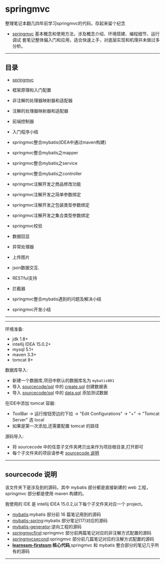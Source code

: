 # springmvc
整理笔记本翻几四年前学习springmvc的代码，存起来留个纪念
 
- [springmvc](/springmvc)
  基本概念和使用方法，涉及概念介绍、环境搭建、编程细节、运行调试
  套笔记整体偏入门和应用，适合快速上手，对底层实现和机理并未做过多分析。
  
-----
## 目录
 - [springmvc](/springmvc)
  
 - 框架原理和入门配置
 - 非注解的处理器映射器和适配器
 - 注解的处理器映射器和适配器
 - 前端控制器
 - 入门程序小结
 - springmvc整合mybatis(IDEA中通过maven构建)
 - springmvc整合mybatis之mapper
 - springmvc整合mybatis之service
 - springmvc整合mybatis之controller
 - springmvc注解开发之商品修改功能
 - springmvc注解开发之简单参数绑定
 - springmvc注解开发之包装类型参数绑定
 - springmvc注解开发之集合类型参数绑定
 - springmvc校验
 - 数据回显
 - 异常处理器
 - 上传图片
 - json数据交互.
 - RESTful支持
 - 拦截器
 - springmvc整合mybatis遇到的问题及解决小结
 - springmvc开发小结
-----
-----
环境准备:
- jdk 1.8+
- intellij IDEA 15.0.2+
- mysql 5.1+
- maven 3.3+
- tomcat 8+


数据库导入:

- 新建一个数据库,项目中默认的数据库名为 `mybatis001`
- 导入 [sourcecode/sql](/sourcecode/sql) 中的 [create.sql](/sourcecode/sql/create.sql) 创建数据表
- 导入 [sourcecode/sql](/sourcecode/sql) 中的 [data.sql](/sourcecode/sql/data.sql) 添加测试数据


在IDE中添加 tomcat 容器:

- ToolBar -> 运行按钮旁边的下拉 -> "Edit Configurations" -> "+" -> "Tomcat Server" 选 local
- 如果是第一次添加,还需要配置 tomcat 的路径

源码导入:

- 将 sourcecode 中的任意子文件夹拷贝出来作为项目根目录,打开即可
- 每个子文件夹的项目请参考 [sourcecode 说明](#sourcecode说明)

-----

## sourcecode 说明

该文件夹下是涉及到的源码，其中 mybatis 部分都是直接新建的 web 工程，springmvc 部分都是使用 maven 构建的。

我使用的 IDE 是 intellij IDEA 15.0.2,以下每个子文件夹对应一个 project。

- [mybatis](/sourcecode/mybatis):mybatis 部分前 16 篇笔记用到的源码
- [mybatis-spring](/sourcecode/mybatis-spring):mybatis 部分笔记(17)对应的源码
- [mybatis-generator](/sourcecode/mybatis-generator):逆向工程的源码
- [springmvcfirst](/sourcecode/springmvcfirst):springmvc 部分前两篇笔记对应的非注解方式配置的源码
- [springmvcsecond](/sourcecode/springmvcsecond):springmvc 部分前几篇笔记对应的注解方式配置的源码
- [**learnssm-firstssm**](/sourcecode/learnssm-firstssm):**核心代码**,springmvc 和 mybatis 整合部分的笔记几乎所有的源码

-----
